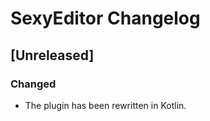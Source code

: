 <!-- https://keepachangelog.com -->

# SexyEditor Changelog

## [Unreleased]
### Changed
- The plugin has been rewritten in Kotlin.